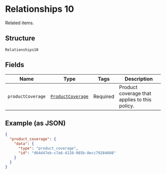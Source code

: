 
# Relationships 10

Related items.

## Structure

`Relationships10`

## Fields

| Name | Type | Tags | Description |
|  --- | --- | --- | --- |
| `productCoverage` | [`ProductCoverage`](../../doc/models/product-coverage.md) | Required | Product coverage that applies to this policy. |

## Example (as JSON)

```json
{
  "product_coverage": {
    "data": {
      "type": "product_coverage",
      "id": "d64d47eb-c7a6-4128-985b-0ecc79284608"
    }
  }
}
```

